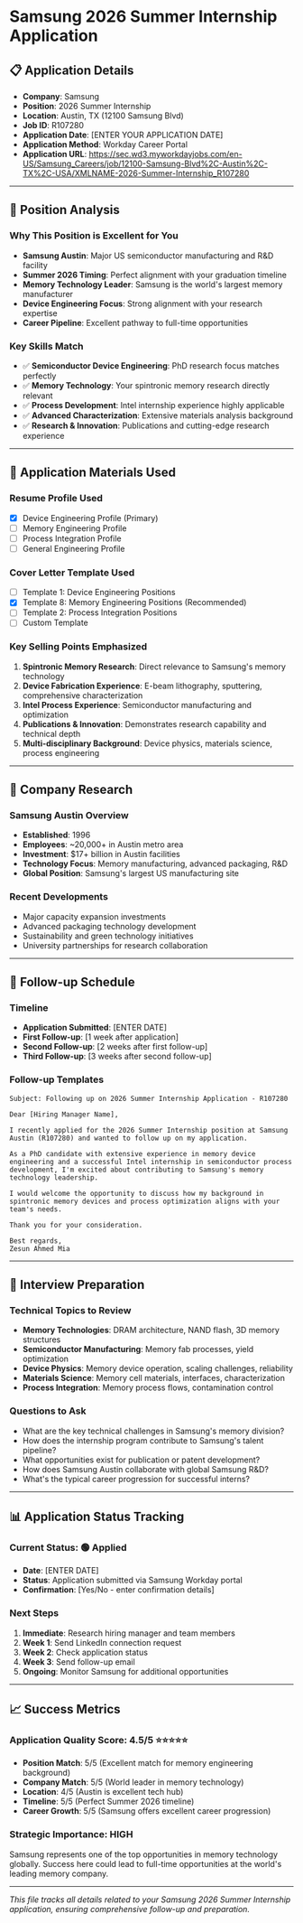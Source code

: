 # Samsung 2026 Summer Internship Application

## 📋 **Application Details**

- **Company**: Samsung
- **Position**: 2026 Summer Internship
- **Location**: Austin, TX (12100 Samsung Blvd)
- **Job ID**: R107280
- **Application Date**: [ENTER YOUR APPLICATION DATE]
- **Application Method**: Workday Career Portal
- **Application URL**: https://sec.wd3.myworkdayjobs.com/en-US/Samsung_Careers/job/12100-Samsung-Blvd%2C-Austin%2C-TX%2C-USA/XMLNAME-2026-Summer-Internship_R107280

---

## 🎯 **Position Analysis**

### **Why This Position is Excellent for You**
- **Samsung Austin**: Major US semiconductor manufacturing and R&D facility
- **Summer 2026 Timing**: Perfect alignment with your graduation timeline
- **Memory Technology Leader**: Samsung is the world's largest memory manufacturer
- **Device Engineering Focus**: Strong alignment with your research expertise
- **Career Pipeline**: Excellent pathway to full-time opportunities

### **Key Skills Match**
- ✅ **Semiconductor Device Engineering**: PhD research focus matches perfectly
- ✅ **Memory Technology**: Your spintronic memory research directly relevant
- ✅ **Process Development**: Intel internship experience highly applicable
- ✅ **Advanced Characterization**: Extensive materials analysis background
- ✅ **Research & Innovation**: Publications and cutting-edge research experience

---

## 📝 **Application Materials Used**

### **Resume Profile Used**
- [x] Device Engineering Profile (Primary)
- [ ] Memory Engineering Profile
- [ ] Process Integration Profile
- [ ] General Engineering Profile

### **Cover Letter Template Used**
- [ ] Template 1: Device Engineering Positions
- [x] Template 8: Memory Engineering Positions (Recommended)
- [ ] Template 2: Process Integration Positions
- [ ] Custom Template

### **Key Selling Points Emphasized**
1. **Spintronic Memory Research**: Direct relevance to Samsung's memory technology
2. **Device Fabrication Experience**: E-beam lithography, sputtering, comprehensive characterization
3. **Intel Process Experience**: Semiconductor manufacturing and optimization
4. **Publications & Innovation**: Demonstrates research capability and technical depth
5. **Multi-disciplinary Background**: Device physics, materials science, process engineering

---

## 🏢 **Company Research**

### **Samsung Austin Overview**
- **Established**: 1996
- **Employees**: ~20,000+ in Austin metro area
- **Investment**: $17+ billion in Austin facilities
- **Technology Focus**: Memory manufacturing, advanced packaging, R&D
- **Global Position**: Samsung's largest US manufacturing site

### **Recent Developments**
- Major capacity expansion investments
- Advanced packaging technology development
- Sustainability and green technology initiatives
- University partnerships for research collaboration

---

## 📅 **Follow-up Schedule**

### **Timeline**
- **Application Submitted**: [ENTER DATE]
- **First Follow-up**: [1 week after application]
- **Second Follow-up**: [2 weeks after first follow-up]
- **Third Follow-up**: [3 weeks after second follow-up]

### **Follow-up Templates**
```
Subject: Following up on 2026 Summer Internship Application - R107280

Dear [Hiring Manager Name],

I recently applied for the 2026 Summer Internship position at Samsung Austin (R107280) and wanted to follow up on my application. 

As a PhD candidate with extensive experience in memory device engineering and a successful Intel internship in semiconductor process development, I'm excited about contributing to Samsung's memory technology leadership.

I would welcome the opportunity to discuss how my background in spintronic memory devices and process optimization aligns with your team's needs.

Thank you for your consideration.

Best regards,
Zesun Ahmed Mia
```

---

## 🎯 **Interview Preparation**

### **Technical Topics to Review**
- **Memory Technologies**: DRAM architecture, NAND flash, 3D memory structures
- **Semiconductor Manufacturing**: Memory fab processes, yield optimization
- **Device Physics**: Memory device operation, scaling challenges, reliability
- **Materials Science**: Memory cell materials, interfaces, characterization
- **Process Integration**: Memory process flows, contamination control

### **Questions to Ask**
- What are the key technical challenges in Samsung's memory division?
- How does the internship program contribute to Samsung's talent pipeline?
- What opportunities exist for publication or patent development?
- How does Samsung Austin collaborate with global Samsung R&D?
- What's the typical career progression for successful interns?

---

## 📊 **Application Status Tracking**

### **Current Status**: 🟢 Applied
- **Date**: [ENTER DATE]
- **Status**: Application submitted via Samsung Workday portal
- **Confirmation**: [Yes/No - enter confirmation details]

### **Next Steps**
1. **Immediate**: Research hiring manager and team members
2. **Week 1**: Send LinkedIn connection request
3. **Week 2**: Check application status
4. **Week 3**: Send follow-up email
5. **Ongoing**: Monitor Samsung for additional opportunities

---

## 📈 **Success Metrics**

### **Application Quality Score: 4.5/5 ⭐⭐⭐⭐⭐**
- **Position Match**: 5/5 (Excellent match for memory engineering background)
- **Company Match**: 5/5 (World leader in memory technology)
- **Location**: 4/5 (Austin is excellent tech hub)
- **Timeline**: 5/5 (Perfect Summer 2026 timeline)
- **Career Growth**: 5/5 (Samsung offers excellent career progression)

### **Strategic Importance: HIGH**
Samsung represents one of the top opportunities in memory technology globally. Success here could lead to full-time opportunities at the world's leading memory company.

---

*This file tracks all details related to your Samsung 2026 Summer Internship application, ensuring comprehensive follow-up and preparation.*

